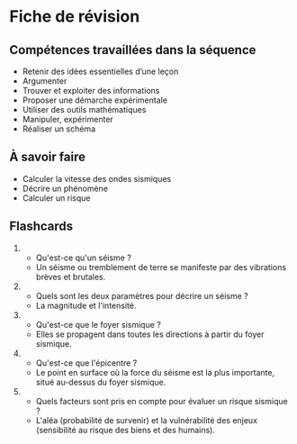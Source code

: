 # Fiche de révision


## Compétences travaillées dans la séquence
- Retenir des idées essentielles d’une leçon
- Argumenter
- Trouver et exploiter des informations
- Proposer une démarche expérimentale
- Utiliser des outils mathématiques
- Manipuler, expérimenter
- Réaliser un schéma

## À savoir faire

- Calculer la vitesse des ondes sismiques
- Décrire un phénomène
- Calculer un risque



## Flashcards


<div markdown class="flashcard">

1. 
    - Qu'est-ce qu'un séisme ?
    - Un séisme ou tremblement de terre se manifeste par des vibrations brèves et brutales.
2. 
    - Quels sont les deux paramètres pour décrire un séisme ?
    - La magnitude et l'intensité.
3. 
    - Qu'est-ce que le foyer sismique ?
    - Elles se propagent dans toutes les directions à partir du foyer sismique.
4. 
    - Qu'est-ce que l'épicentre ?
    - Le point en surface où la force du séisme est la plus importante, situé au-dessus du foyer sismique.
5. 
    - Quels facteurs sont pris en compte pour évaluer un risque sismique ?
    - L'aléa (probabilité de survenir) et la vulnérabilité des enjeux (sensibilité au risque des biens et des humains).

</div>
